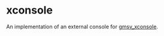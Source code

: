 # xconsole

An implementation of an external console for [gmsv_xconsole][1].

  [1]: https://github.com/danielga/gmsv_xconsole
